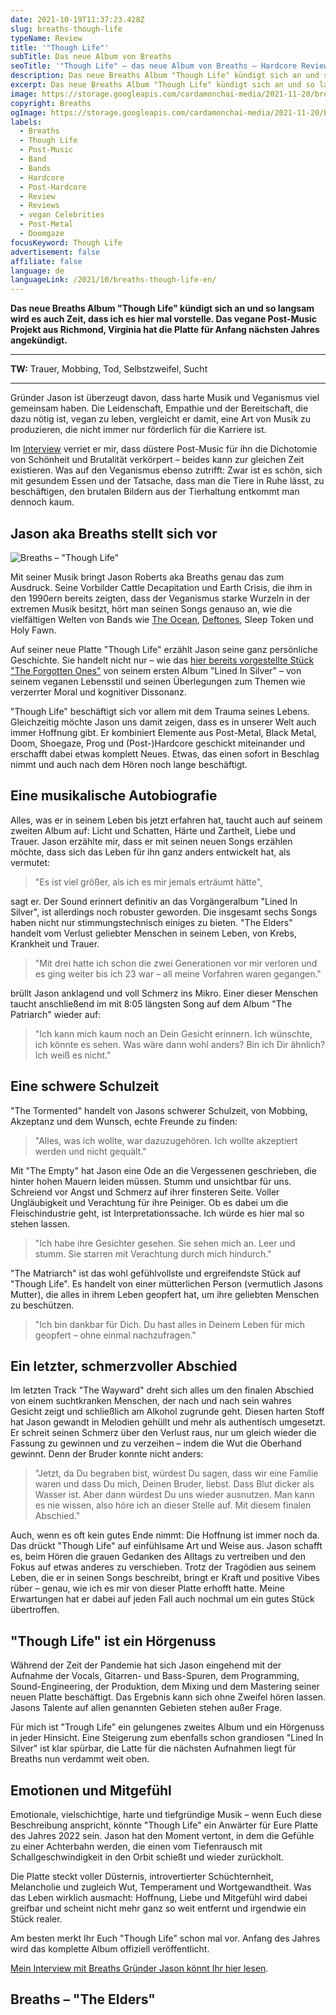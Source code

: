 ```yaml
---
date: 2021-10-19T11:37:23.428Z
slug: breaths-though-life
typeName: Review
title: '"Though Life"'
subTitle: Das neue Album von Breaths
seoTitle: '"Though Life" – das neue Album von Breaths – Hardcore Review'
description: Das neue Breaths Album "Though Life" kündigt sich an und so langsam wird es auch Zeit, dass ich es hier mal vorstelle. Das vegane Post-Music Projekt aus Richmond, Virginia hat die Platte für Anfang nächsten Jahres angekündigt.
excerpt: Das neue Breaths Album "Though Life" kündigt sich an und so langsam wird es auch Zeit, dass ich es hier mal vorstelle. Das vegane Post-Music Projekt aus Richmond, Virginia hat die Platte für Anfang nächsten Jahres angekündigt. "Though Life" könnte ein Anwärter für Eure Platte des Jahres 2022 sein.
image: https://storage.googleapis.com/cardamonchai-media/2021-11-20/breaths-jpg-imagine-080808_587863_1024_768/640.webp
copyright: Breaths
ogImage: https://storage.googleapis.com/cardamonchai-media/2021-11-20/breaths-fb-png-imagine-080808_364333_1200_628/640.webp
labels:
  - Breaths
  - Though Life
  - Post-Music
  - Band
  - Bands
  - Hardcore
  - Post-Hardcore
  - Review
  - Reviews
  - vegan Celebrities
  - Post-Metal
  - Doomgaze
focusKeyword: Though Life
advertisement: false
affiliate: false
language: de
languageLink: /2021/10/breaths-though-life-en/
---
```


**Das neue Breaths Album "Though Life" kündigt sich an und so langsam wird es auch Zeit, dass ich es hier mal vorstelle. Das vegane Post-Music Projekt aus Richmond, Virginia hat die Platte für Anfang nächsten Jahres angekündigt.**

---

**TW:** Trauer, Mobbing, Tod, Selbstzweifel, Sucht

---

Gründer Jason ist überzeugt davon, dass harte Musik und Veganismus viel gemeinsam haben. Die Leidenschaft, Empathie und der Bereitschaft, die dazu nötig ist, vegan zu leben, vergleicht er damit, eine Art von Musik zu produzieren, die nicht immer nur förderlich für die Karriere ist.

Im [Interview](/2021/02/breaths-interview/) verriet er mir, dass düstere Post-Music für ihn die Dichotomie von Schönheit und Brutalität verkörpert – beides kann zur gleichen Zeit existieren. Was auf den Veganismus ebenso zutrifft: Zwar ist es schön, sich mit gesundem Essen und der Tatsache, dass man die Tiere in Ruhe lässt, zu beschäftigen, den brutalen Bildern aus der Tierhaltung entkommt man dennoch kaum.

## Jason aka Breaths stellt sich vor

![Breaths – "Though Life"](https://storage.googleapis.com/cardamonchai-media/2021-11-20/breaths-though-life-cover-art-png-imagine-080808_0a1111_3600_3600/640.webp 'Breaths – "Though Life"')

Mit seiner Musik bringt Jason Roberts aka Breaths genau das zum Ausdruck. Seine Vorbilder Cattle Decapitation und Earth Crisis, die ihm in den 1990ern bereits zeigten, dass der Veganismus starke Wurzeln in der extremen Musik besitzt, hört man seinen Songs genauso an, wie die vielfältigen Welten von Bands wie [The Ocean](/2020/09/the-ocean-robin-staps-interview/), [Deftones](/tag/deftones), Sleep Token und Holy Fawn.

Auf seiner neue Platte "Though Life" erzählt Jason seine ganz persönliche Geschichte. Sie handelt nicht nur – wie das [hier bereits vorgestellte Stück "The Forgotten Ones"](/2021/01/breaths-the-forgotten-ones/) von seinem ersten Album "Lined In Silver" – von seinem veganen Lebensstil und seinen Überlegungen zum Themen wie verzerrter Moral und kognitiver Dissonanz.

"Though Life" beschäftigt sich vor allem mit dem Trauma seines Lebens. Gleichzeitig möchte Jason uns damit zeigen, dass es in unserer Welt auch immer Hoffnung gibt. Er kombiniert Elemente aus Post-Metal, Black Metal, Doom, Shoegaze, Prog und (Post-)Hardcore geschickt miteinander und erschafft dabei etwas komplett Neues. Etwas, das einen sofort in Beschlag nimmt und auch nach dem Hören noch lange beschäftigt.

## Eine musikalische Autobiografie

Alles, was er in seinem Leben bis jetzt erfahren hat, taucht auch auf seinem zweiten Album auf: Licht und Schatten, Härte und Zartheit, Liebe und Trauer. Jason erzählte mir, dass er mit seinen neuen Songs erzählen möchte, dass sich das Leben für ihn ganz anders entwickelt hat, als vermutet:

> "Es ist viel größer, als ich es mir jemals erträumt hätte",

sagt er. Der Sound erinnert definitiv an das Vorgängeralbum "Lined In Silver", ist allerdings noch robuster geworden. Die insgesamt sechs Songs haben nicht nur stimmungstechnisch einiges zu bieten. "The Elders" handelt vom Verlust geliebter Menschen in seinem Leben, von Krebs, Krankheit und Trauer.

> "Mit drei hatte ich schon die zwei Generationen vor mir verloren und es ging weiter bis ich 23 war – all meine Vorfahren waren gegangen."

brüllt Jason anklagend und voll Schmerz ins Mikro. Einer dieser Menschen taucht anschließend im mit 8:05 längsten Song auf dem Album "The Patriarch" wieder auf:

> "Ich kann mich kaum noch an Dein Gesicht erinnern. Ich wünschte, ich könnte es sehen. Was wäre dann wohl anders? Bin ich Dir ähnlich? Ich weiß es nicht."

## Eine schwere Schulzeit

"The Tormented" handelt von Jasons schwerer Schulzeit, von Mobbing, Akzeptanz und dem Wunsch, echte Freunde zu finden:

> "Alles, was ich wollte, war dazuzugehören. Ich wollte akzeptiert werden und nicht gequält."

Mit "The Empty" hat Jason eine Ode an die Vergessenen geschrieben, die hinter hohen Mauern leiden müssen. Stumm und unsichtbar für uns. Schreiend vor Angst und Schmerz auf ihrer finsteren Seite. Voller Ungläubigkeit und Verachtung für ihre Peiniger. Ob es dabei um die Fleischindustrie geht, ist Interpretationssache. Ich würde es hier mal so stehen lassen.

> "Ich habe ihre Gesichter gesehen. Sie sehen mich an. Leer und stumm. Sie starren mit Verachtung durch mich hindurch."

"The Matriarch" ist das wohl gefühlvollste und ergreifendste Stück auf "Though Life". Es handelt von einer mütterlichen Person (vermutlich Jasons Mutter), die alles in ihrem Leben geopfert hat, um ihre geliebten Menschen zu beschützen.

> "Ich bin dankbar für Dich. Du hast alles in Deinem Leben für mich geopfert – ohne einmal nachzufragen."

## Ein letzter, schmerzvoller Abschied

Im letzten Track "The Wayward" dreht sich alles um den finalen Abschied von einem suchtkranken Menschen, der nach und nach sein wahres Gesicht zeigt und schließlich am Alkohol zugrunde geht. Diesen harten Stoff hat Jason gewandt in Melodien gehüllt und mehr als authentisch umgesetzt. Er schreit seinen Schmerz über den Verlust raus, nur um gleich wieder die Fassung zu gewinnen und zu verzeihen – indem die Wut die Oberhand gewinnt. Denn der Bruder konnte nicht anders:

> "Jetzt, da Du begraben bist, würdest Du sagen, dass wir eine Familie waren und dass Du mich, Deinen Bruder, liebst. Dass Blut dicker als Wasser ist. Aber dann würdest Du uns wieder ausnutzen. Man kann es nie wissen, also höre ich an dieser Stelle auf. Mit diesem finalen Abschied."

Auch, wenn es oft kein gutes Ende nimmt: Die Hoffnung ist immer noch da. Das drückt "Though Life" auf einfühlsame Art und Weise aus. Jason schafft es, beim Hören die grauen Gedanken des Alltags zu vertreiben und den Fokus auf etwas anderes zu verschieben. Trotz der Tragödien aus seinem Leben, die er in seinen Songs beschreibt, bringt er Kraft und positive Vibes rüber – genau, wie ich es mir von dieser Platte erhofft hatte. Meine Erwartungen hat er dabei auf jeden Fall auch nochmal um ein gutes Stück übertroffen.

## "Though Life" ist ein Hörgenuss

Während der Zeit der Pandemie hat sich Jason eingehend mit der Aufnahme der Vocals, Gitarren- und Bass-Spuren, dem Programming, Sound-Engineering, der Produktion, dem Mixing und dem Mastering seiner neuen Platte beschäftigt. Das Ergebnis kann sich ohne Zweifel hören lassen. Jasons Talente auf allen genannten Gebieten stehen außer Frage.

Für mich ist "Trough Life" ein gelungenes zweites Album und ein Hörgenuss in jeder Hinsicht. Eine Steigerung zum ebenfalls schon grandiosen "Lined In Silver" ist klar spürbar, die Latte für die nächsten Aufnahmen liegt für Breaths nun verdammt weit oben.

## Emotionen und Mitgefühl

Emotionale, vielschichtige, harte und tiefgründige Musik – wenn Euch diese Beschreibung anspricht, könnte "Though Life" ein Anwärter für Eure Platte des Jahres 2022 sein. Jason hat den Moment vertont, in dem die Gefühle zu einer Achterbahn werden, die einen vom Tiefenrausch mit Schallgeschwindigkeit in den Orbit schießt und wieder zurückholt.

Die Platte steckt voller Düsternis, introvertierter Schüchternheit, Melancholie und zugleich Wut, Temperament und Wortgewandtheit. Was das Leben wirklich ausmacht: Hoffnung, Liebe und Mitgefühl wird dabei greifbar und scheint nicht mehr ganz so weit entfernt und irgendwie ein Stück realer.

Am besten merkt Ihr Euch "Though Life" schon mal vor. Anfang des Jahres wird das komplette Album offiziell veröffentlicht.

[Mein Interview mit Breaths Gründer Jason könnt Ihr hier lesen](/2021/02/breaths-interview/).

## Breaths – "The Elders"

<YouTube id="NqMV_do9k9s" />

